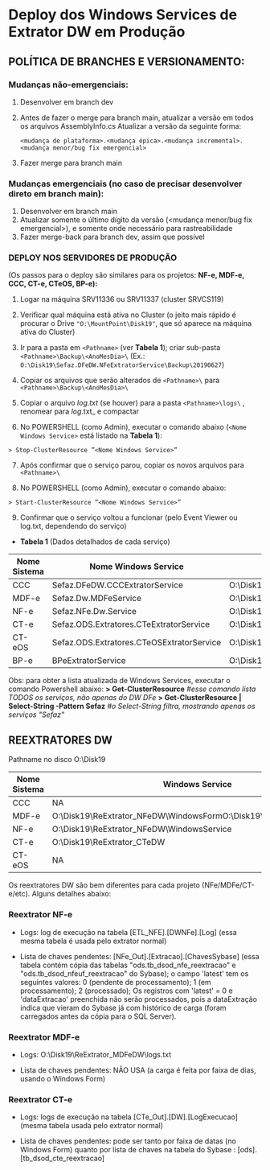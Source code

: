 # Deploy dos Windows Services de Extrator DW em Produção



## POLÍTICA DE BRANCHES E VERSIONAMENTO:

###     Mudanças não-emergenciais:

1) Desenvolver em branch dev
2) Antes de fazer o merge para branch main, atualizar a versão em todos os arquivos  AssemblyInfo.cs
   Atualizar a versão da seguinte forma:

       <mudança de plataforma>.<mudança épica>.<mudança incremental>.<mudança menor/bug fix emergencial>

3) Fazer merge para branch main

### Mudanças emergenciais (no caso de precisar desenvolver direto em branch main):
1) Desenvolver em branch main
2) Atualizar somente o último dígito da versão (<mudança menor/bug fix emergencial>), e somente onde necessário para rastreabilidade
3) Fazer merge-back para branch dev, assim que possível

### DEPLOY NOS SERVIDORES DE PRODUÇÃO 
(Os passos para o deploy são similares para os projetos: **NF-e, MDF-e, CCC, CT-e, CTeOS, BP-e):**

1) Logar na máquina SRV11336 ou SRV11337 (cluster SRVCS119)

2) Verificar qual máquina está ativa no Cluster (o jeito mais rápido é procurar o Drive `"O:\MountPoint\Disk19"`, que só aparece na máquina ativa do Cluster)

3) Ir para a pasta em `<Pathname>` (ver **Tabela 1**​); criar sub-pasta `<Pathname>\Backup\<AnoMesDia>\` (Ex.: ​​​`O:\Disk19\Sefaz.DFeDW.NFeExtratorService\Backup\20190627`)

4) Copiar os arquivos que serão alterados de `<Pathname>\` para `<Pathname>\Backup\<AnoMesDia>\`

5) Copiar o arquivo _log.txt_ (se houver) para a pasta `<Pathname>\logs\` ​, renomear para _log_<AnoMesDia>.txt_ e compactar

6) No POWERSHELL (como Admin), executar o comando abaixo (`<Nome Windows Service>` está listado na **Tabela 1**):

`> Stop-ClusterResource ”<Nome Windows Service>”`

7) Após confirmar que o serviço parou, copiar os novos arquivos para `<Pathname>\` 

8) No POWERSHELL (como Admin)​, executar o comando abaixo:

`> Start-ClusterResource ”<Nome Windows Service>​”`

9) Confirmar que o serviço voltou a funcionar (pelo Event Viewer ou log.txt, dependendo do serviço) 

- **Tabela 1** (Dados detalhados de cada serviço)


|**Nome Sistema**  |​**Nome Windows Service**  |**Pathname**  |
|--|--|--|
|CCC  |​​Sefaz.DFeDW.CCCExtratorService  |O:\Disk19\Sefaz.DFeDW.CCCExtratorService  |
|MDF-e  |​Sefaz.Dw.MDFeService  |O:\Disk19\Sefaz.DFeDW.MDFeExtratorService  |
|​NF-e  |Sefaz.NFe.Dw.Service  |O:\Disk19\Sefaz.DFeDW.NFeExtratorService  |
|​CT-e|Sefaz.ODS.Extratores.CTeExtratorService|O:\Disk19\Sefaz.ODS.Extratores.CTeExtrator|
|​CT-eOS|​Sefaz.ODS.Extratores.CTeOSExtratorService|​O:\Disk19\Sefaz.ODS.Extratores.CTeOSExtrator|
|​BP-e|​BPeExtratorService|​​​O:\Disk19\Sefaz.DFeDW.BPeExtratorService|

Obs: para obter a lista atualizada de Windows Services, executar o comando Powershell abaixo:
**> Get-ClusterResource** _#esse comando lista TODOS os serviços, não apenas do DW DFe_
**> Get-ClusterResource | Select-String -Pattern Sefaz** _#o Select-String filtra, mostrando apenas os serviços "Sefaz"_
​

## REEXTRATORES DW

Pathname no disco O:\Disk19


|Nome Sistema  |​Windows Service​​  |Windows Form  |
|--|--|--|
|CCC  |NA  |NA  |
|MDF-e |O:\Disk19\ReExtrator_NFeDW\WindowsFormO:\Disk19\ReExtrator_MDFeDW |O:\Disk19\ReExtrator_MDFeDW\MDFe_Reextrator_Cockpit |
|NF-e |O:\Disk19\ReExtrator_NFeDW\WindowsService |O:\Disk19\ReExtrator_NFeDW\WindowsForm |
|CT-e |O:\Disk19\ReExtrator_CTeDW |O:\Disk19\ReExtrator_CTeDW\Cockpit  |
|​CT-eOS |NA |NA  |
	
Os reextratores DW são bem diferentes para cada projeto (NFe/MDFe/CT-e/etc). Alguns detalhes abaixo:

### Reextrator NF-e

- Logs: log de execução na tabela [ETL_NFE].[DWNFe].[Log] (essa mesma tabela é usada pelo extrator normal)

- Lista de chaves pendentes: [NFe_Out].[Extracao].[ChavesSybase] (essa tabela contém cópia das tabelas "ods.tb_dsod_nfe_reextracao" e "ods.tb_dsod_nfeuf_reextracao" do Sybase); o campo 'latest' tem os seguintes valores: 0 (pendente de processamento); 1 (em processamento); 2 (processado); Os registros com 'latest' = 0 e 'dataExtracao' preenchida não serão processados, pois a dataExtração indica que vieram do Sybase já com histórico de carga (foram carregados antes da cópia para o SQL Server).

### Reextrator MDF-e

- Logs: O:\Disk19\ReExtrator_MDFeDW\logs.txt

- Lista de chaves pendentes: NÃO USA (a carga é feita por faixa de dias, usando o Windows Form)

### Reextrator CT-e

- Logs: logs de execução na tabela [CTe_Out].[DW].[LogExecucao] (mesma tabela usada pelo extrator normal)

- Lista de chaves pendentes:  pode ser tanto por faixa de datas (no Windows Form) quanto por lista de chaves na tabela do Sybase : [ods].[tb_dsod_cte_reextracao]